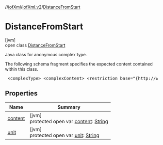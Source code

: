 //[iofXml](../../../index.md)/[iofXml.v2](../index.md)/[DistanceFromStart](index.md)

# DistanceFromStart

[jvm]\
open class [DistanceFromStart](index.md)

<p>Java class for anonymous complex type. <p>The following schema fragment specifies the expected content contained within this class. <pre> &lt;complexType&gt; &lt;complexContent&gt; &lt;restriction base="{http://www.w3.org/2001/XMLSchema}anyType"&gt; &lt;attribute name="unit" default="m"&gt; &lt;simpleType&gt; &lt;restriction base="{http://www.w3.org/2001/XMLSchema}token"&gt; &lt;enumeration value="m"/&gt; &lt;enumeration value="km"/&gt; &lt;enumeration value="ft"/&gt; &lt;/restriction&gt; &lt;/simpleType&gt; &lt;/attribute&gt; &lt;/restriction&gt; &lt;/complexContent&gt; &lt;/complexType&gt; </pre>

## Properties

| Name | Summary |
|---|---|
| [content](content.md) | [jvm]<br>protected open var [content](content.md): [String](https://docs.oracle.com/javase/8/docs/api/java/lang/String.html) |
| [unit](unit.md) | [jvm]<br>protected open var [unit](unit.md): [String](https://docs.oracle.com/javase/8/docs/api/java/lang/String.html) |
